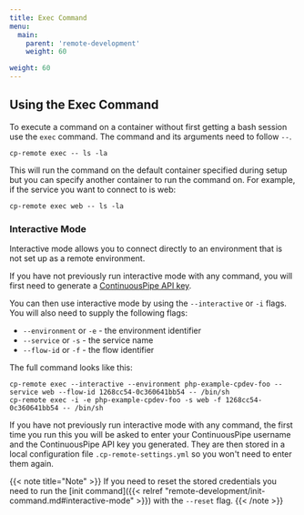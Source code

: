 ```yaml
---
title: Exec Command
menu:
  main:
    parent: 'remote-development'
    weight: 60

weight: 60
---
```

## Using the Exec Command

To execute a command on a container without first getting a bash session use the `exec` command. The command and its arguments need to follow `--`.

```
cp-remote exec -- ls -la
```

This will run the command on the default container specified during setup but you can specify another container to run the command on. For example, if the service you want to connect to is web:

```
cp-remote exec web -- ls -la
```

### Interactive Mode

Interactive mode allows you to connect directly to an environment that is not set up as a remote environment.

If you have not previously run interactive mode with any command, you will first need to generate a [ContinuousPipe API key](https://authenticator.continuouspipe.io/account/api-keys).

You can then use interactive mode by using the `--interactive` or `-i` flags. You will also need to supply the following flags:

- `--environment` or `-e` - the environment identifier
- `--service` or `-s` - the service name
- `--flow-id` or `-f` - the flow identifier

The full command looks like this:

```
cp-remote exec --interactive --environment php-example-cpdev-foo --service web --flow-id 1268cc54-0c360641bb54 -- /bin/sh
cp-remote exec -i -e php-example-cpdev-foo -s web -f 1268cc54-0c360641bb54 -- /bin/sh
```

If you have not previously run interactive mode with any command, the first time you run this you will be asked to enter your ContinuousPipe username and the ContinuousPipe API key you generated. They are then stored in a local configuration file `.cp-remote-settings.yml` so you won't need to enter them again. 

{{< note title="Note" >}}
If you need to reset the stored credentials you need to run the [init command]({{< relref "remote-development/init-command.md#interactive-mode" >}}) with the `--reset` flag.
{{< /note >}}